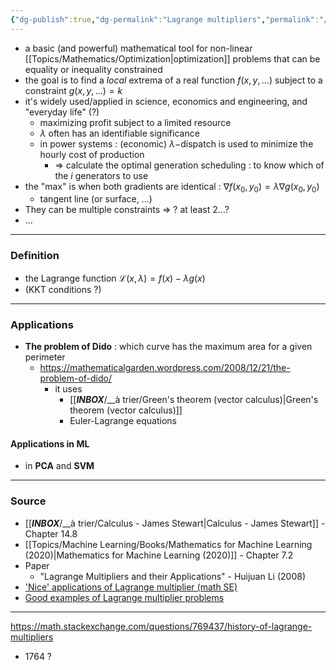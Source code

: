 ```yaml
---
{"dg-publish":true,"dg-permalink":"Lagrange multipliers","permalink":"/Lagrange multipliers/","dgHomeLink":true,"dgPassFrontmatter":false}
---
```



<!--
Vu sur le MOOC [[Topics/Machine Learning/MOOCS, Courses, Teachings/Coursera|Coursera]](?) de l'Imperial College of London avec : [[PCA|PCA]] ...etc
-->

- a basic (and powerful) mathematical tool for non-linear [[Topics/Mathematics/Optimization|optimization]] problems that can be equality or inequality constrained
- the goal is to find a *local* extrema of a real function $f(x,y,...)$ subject to a constraint $g(x,y,...)=k$
- it's widely used/applied in science, economics and engineering, and "everyday life" (?)
	- maximizing profit subject to a limited resource
	- $\lambda$ often has an identifiable significance
	- in power systems : (economic) $\lambda-$dispatch is used to minimize the hourly cost of production
		- => calculate the optimal generation scheduling : to know which of the $i$ generators to use
- the "max" is when both gradients are identical : $\nabla f(x_0,y_0) = \lambda \nabla g(x_0,y_0)$
	- tangent line (or surface, ...)
- They can be multiple constraints => ? at least 2...?
- ...

---
### Definition
- the Lagrange function $\mathcal{L}(x,\lambda)=f(x)-\lambda g(x)$
- (KKT conditions ?)

---
### Applications
- **The problem of Dido** : which curve has the maximum area for a given perimeter
	- https://mathematicalgarden.wordpress.com/2008/12/21/the-problem-of-dido/
		- it uses
			- [[___INBOX___/__à trier/Green's theorem (vector calculus)|Green's theorem (vector calculus)]]
			- Euler-Lagrange equations

#### Applications in ML
- in **PCA** and **SVM**

---
### Source
- [[___INBOX___/__à trier/Calculus - James Stewart|Calculus - James Stewart]] - Chapter 14.8
- [[Topics/Machine Learning/Books/Mathematics for Machine Learning (2020)|Mathematics for Machine Learning (2020)]] - Chapter 7.2
- Paper
	- "Lagrange Multipliers and their Applications" - Huijuan Li (2008)
- ['Nice' applications of Lagrange multiplier (math SE)](https://math.stackexchange.com/questions/2157958/nice-applications-of-lagrange-multipliers)
- [Good examples of Lagrange multiplier problems](https://matheducators.stackexchange.com/questions/8371/good-examples-of-lagrange-multiplier-problems)

---
https://math.stackexchange.com/questions/769437/history-of-lagrange-multipliers
- 1764 ?
